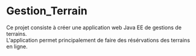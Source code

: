 # Gestion_Terrain

Ce projet consiste à créer une application web Java EE de gestions de terrains.<br/>
L'application permet principalement de faire des résérvations des terrains en ligne.
